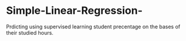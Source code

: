 # Simple-Linear-Regression-
Prdicting using supervised learning student precentage on the bases of their studied hours.
